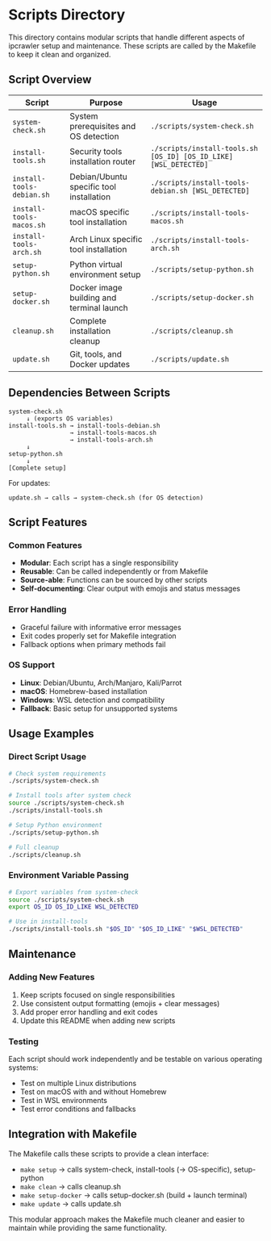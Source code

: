 # Scripts Directory

This directory contains modular scripts that handle different aspects of ipcrawler setup and maintenance. These scripts are called by the Makefile to keep it clean and organized.

## Script Overview

| Script | Purpose | Usage |
|--------|---------|-------|
| `system-check.sh` | System prerequisites and OS detection | `./scripts/system-check.sh` |
| `install-tools.sh` | Security tools installation router | `./scripts/install-tools.sh [OS_ID] [OS_ID_LIKE] [WSL_DETECTED]` |
| `install-tools-debian.sh` | Debian/Ubuntu specific tool installation | `./scripts/install-tools-debian.sh [WSL_DETECTED]` |
| `install-tools-macos.sh` | macOS specific tool installation | `./scripts/install-tools-macos.sh` |
| `install-tools-arch.sh` | Arch Linux specific tool installation | `./scripts/install-tools-arch.sh` |
| `setup-python.sh` | Python virtual environment setup | `./scripts/setup-python.sh` |
| `setup-docker.sh` | Docker image building and terminal launch | `./scripts/setup-docker.sh` |
| `cleanup.sh` | Complete installation cleanup | `./scripts/cleanup.sh` |
| `update.sh` | Git, tools, and Docker updates | `./scripts/update.sh` |

## Dependencies Between Scripts

```
system-check.sh
     ↓ (exports OS variables)
install-tools.sh → install-tools-debian.sh
                 → install-tools-macos.sh  
                 → install-tools-arch.sh
     ↓
setup-python.sh
     ↓
[Complete setup]
```

For updates:
```
update.sh → calls → system-check.sh (for OS detection)
```

## Script Features

### Common Features
- **Modular**: Each script has a single responsibility
- **Reusable**: Can be called independently or from Makefile
- **Source-able**: Functions can be sourced by other scripts
- **Self-documenting**: Clear output with emojis and status messages

### Error Handling
- Graceful failure with informative error messages
- Exit codes properly set for Makefile integration
- Fallback options when primary methods fail

### OS Support
- **Linux**: Debian/Ubuntu, Arch/Manjaro, Kali/Parrot
- **macOS**: Homebrew-based installation
- **Windows**: WSL detection and compatibility
- **Fallback**: Basic setup for unsupported systems

## Usage Examples

### Direct Script Usage
```bash
# Check system requirements
./scripts/system-check.sh

# Install tools after system check
source ./scripts/system-check.sh
./scripts/install-tools.sh

# Setup Python environment
./scripts/setup-python.sh

# Full cleanup
./scripts/cleanup.sh
```

### Environment Variable Passing
```bash
# Export variables from system-check
source ./scripts/system-check.sh
export OS_ID OS_ID_LIKE WSL_DETECTED

# Use in install-tools
./scripts/install-tools.sh "$OS_ID" "$OS_ID_LIKE" "$WSL_DETECTED"
```

## Maintenance

### Adding New Features
1. Keep scripts focused on single responsibilities
2. Use consistent output formatting (emojis + clear messages)
3. Add proper error handling and exit codes
4. Update this README when adding new scripts

### Testing
Each script should work independently and be testable on various operating systems:
- Test on multiple Linux distributions
- Test on macOS with and without Homebrew
- Test in WSL environments
- Test error conditions and fallbacks

## Integration with Makefile

The Makefile calls these scripts to provide a clean interface:
- `make setup` → calls system-check, install-tools (→ OS-specific), setup-python
- `make clean` → calls cleanup.sh
- `make setup-docker` → calls setup-docker.sh (build + launch terminal)
- `make update` → calls update.sh

This modular approach makes the Makefile much cleaner and easier to maintain while providing the same functionality. 